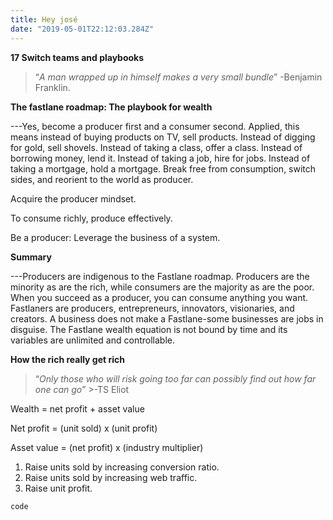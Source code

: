```yaml
---
title: Hey josé
date: "2019-05-01T22:12:03.284Z"
---
```


**17 Switch teams and playbooks**

> “_A man wrapped up in himself makes a very small bundle_” -Benjamin Franklin.

**The fastlane roadmap: The playbook for wealth**

---Yes, become a producer first and a consumer second. Applied, this means instead of buying products on TV, sell products. Instead of digging for gold, sell shovels. Instead of taking a class, offer a class. Instead of borrowing money, lend it. Instead of taking a job, hire for jobs. Instead of taking a mortgage, hold a mortgage. Break free from consumption, switch sides, and reorient to the world as producer.

Acquire the producer mindset.

To consume richly, produce effectively.

Be a producer: Leverage the business of a system.

**Summary**

---Producers are indigenous to the Fastlane roadmap. Producers are the minority as are the rich, while consumers are the majority as are the poor. When you succeed as a producer, you can consume anything you want. Fastlaners are producers, entrepreneurs, innovators, visionaries, and creators. A business does not make a Fastlane-some businesses are jobs in disguise. The Fastlane wealth equation is not bound by time and its variables are unlimited and controllable.

**How the rich really get rich**

> “_Only those who will risk going too far can possibly find out how far one can go_” >-TS Eliot

Wealth = net profit + asset value

Net profit = (unit sold) x (unit profit)

Asset value = (net profit) x (industry multiplier)

1. Raise units sold by increasing conversion ratio.
2. Raise units sold by increasing web traffic.
3. Raise unit profit.

`code`
